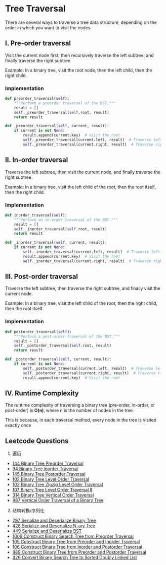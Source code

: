 # Tree Traversal

There are several ways to traverse a tree data structure, depending on the order in which you want to visit the nodes

## I. Pre-order traversal
Visit the current node first, then recursively traverse the left subtree, and finally traverse the right subtree.

Example: In a binary tree, visit the root node, then the left child, then the right child.

### Implementation
```python
def preorder_traversal(self):
    """Perform a preorder traversal of the BST."""
    result = []
    self._preorder_traversal(self.root, result)
    return result

def _preorder_traversal(self, current, result):
    if current is not None:
        result.append(current.key)  # Visit the root
        self._preorder_traversal(current.left, result)  # Traverse left subtree
        self._preorder_traversal(current.right, result)  # Traverse right subtree
```

## II. In-order traversal
Traverse the left subtree, then visit the current node, and finally traverse the right subtree.

Example: In a binary tree, visit the left child of the root, then the root itself, then the right child.

### Implementation
```python
def inorder_traversal(self):
    """Perform an in-order traversal of the BST."""
    result = []
    self._inorder_traversal(self.root, result)
    return result

def _inorder_traversal(self, current, result):
    if current is not None:
        self._inorder_traversal(current.left, result)  # Traverse left subtree
        result.append(current.key)  # Visit the root
        self._inorder_traversal(current.right, result)  # Traverse right subtree
```

## III. Post-order traversal
Traverse the left subtree, then traverse the right subtree, and finally visit the current node.

Example: In a binary tree, visit the left child of the root, then the right child, then the root itself.

### Implementation
```python
def postorder_traversal(self):
    """Perform a post-order traversal of the BST."""
    result = []
    self._postorder_traversal(self.root, result)
    return result

def _postorder_traversal(self, current, result):
    if current is not None:
        self._postorder_traversal(current.left, result)  # Traverse left subtree
        self._postorder_traversal(current.right, result)  # Traverse right subtree
        result.append(current.key)  # Visit the root
```

## IV. Runtime Complexity
The runtime complexity of traversing a binary tree (pre-order, in-order, or post-order) is **O(n)**, where n is the number of nodes in the tree. 

This is because, in each traversal method, every node in the tree is visited exactly once

## Leetcode Questions
1. 遍历
- [144 Binary Tree Preorder Traversal](../../leetcode_questions/144_binary_tree_preorder_traversal.md)
- [94 Binary Tree Inorder Traversal](../../leetcode_questions/94_binary_tree_inorder_traversal.md)
- [145 Binary Tree Postorder Traversal](../../leetcode_questions/145_binary_tree_postorder_traversal.md)
- [102 Binary Tree Level Order Traversal](../../leetcode_questions/102_binary_tree_level_order_traversal.md)
- [103 Binary Tree Zigzig Level Order Traversal](../../leetcode_questions/103_binary_tree_zigzig_level_order_traversal.md)
- [107 Binary Tree Level Order Traversal II](../../leetcode_questions/107_binary_tree_level_order_traversal_II.md)
- [314 Binary Tree Vertical Order Traversal](../../leetcode_questions/314_binary_tree_vertical_order_traversal.md)
- [987 Vertical Order Traversal of a Binary Tree](../../leetcode_questions/987_vertical_order_traversal_of_a_binary_tree.md)

2. 结构转换/序列化
- [297 Serialize and Deserialize Binary Tree](../../leetcode_questions/297_serialize_and_deserialize_binary_tree.md)
- [428 Serialize and Deserialize N-ary Tree](../../leetcode_questions/428_serialize_and_deserialize_nary_tree.md)
- [449 Serialize and Deserialize BST](../../leetcode_questions/449_serialize_and_deserialize_BST.md)
- [1008 Construct Binary Search Tree from Preorder Traversal](../../leetcode_questions/1008_construct_binary_search_tree_from_preorder_traversal.md)
- [105 Construct Binary Tree from Preorder and Inorder Traversal](../../leetcode_questions/105_construct_binary_tree_from_preorder_and_inorder_traversal.md)
- [106 Construct Binary Tree from Inorder and Postorder Traversal](../../leetcode_questions/106_construct_binary_tree_from_inorder_and_postorder_traversal.md)
- [889 Construct Binary Tree from Preorder and Postorder Traversal](../../leetcode_questions/889_construct_binary_tree_from_preorder_and_postorder_traversal.md)
- [426 Convert Binary Search Tree to Sorted Doubly Linked List](../../leetcode_questions/426_convert_binary_search_tree_to_sorted_doubly_linked_list.md)
